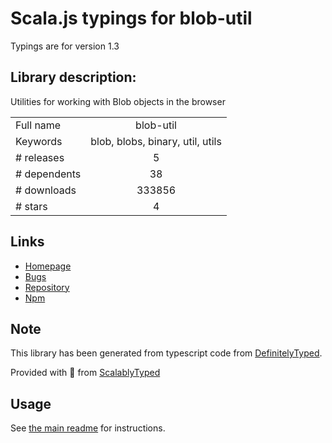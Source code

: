 
# Scala.js typings for blob-util

Typings are for version 1.3

## Library description:
Utilities for working with Blob objects in the browser

|                    |                 |
| ------------------ | :-------------: |
| Full name          | blob-util |
| Keywords           | blob, blobs, binary, util, utils |
| # releases         | 5 |
| # dependents       | 38 |
| # downloads        | 333856 |
| # stars            | 4 |

## Links
- [Homepage](https://github.com/nolanlawson/blob-util#readme)
- [Bugs](https://github.com/nolanlawson/blob-util/issues)
- [Repository](https://github.com/nolanlawson/blob-util)
- [Npm](https://www.npmjs.com/package/blob-util)
    


## Note
This library has been generated from typescript code from [DefinitelyTyped](https://definitelytyped.org).

Provided with :purple_heart: from [ScalablyTyped](https://github.com/oyvindberg/ScalablyTyped)

## Usage
See [the main readme](../../readme.md) for instructions.


